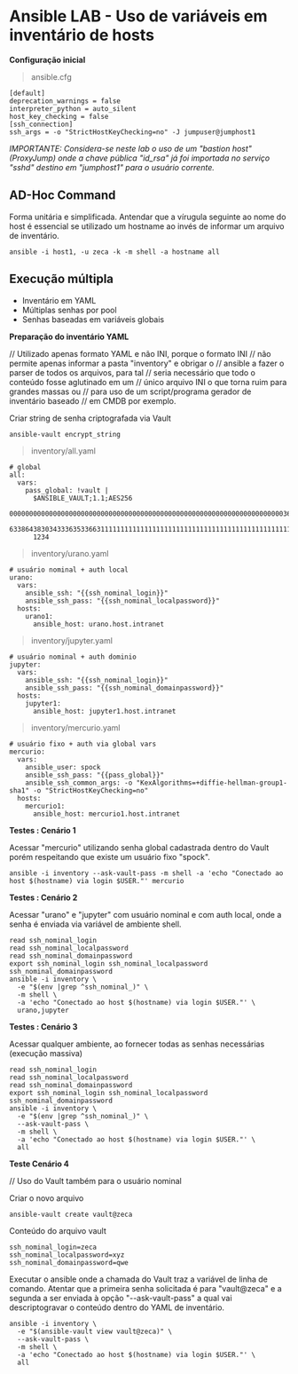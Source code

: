 # Ansible LAB - Uso de variáveis em inventário de hosts

__Configuração inicial__

> ansible.cfg

```
[default]
deprecation_warnings = false
interpreter_python = auto_silent
host_key_checking = false
[ssh_connection]
ssh_args = -o "StrictHostKeyChecking=no" -J jumpuser@jumphost1
```

_IMPORTANTE: Considera-se neste lab o uso de um "bastion host" (ProxyJump) 
onde a chave pública "id_rsa" já foi importada no serviço "sshd" 
destino em "jumphost1" para o usuário corrente._


## AD-Hoc Command

Forma unitária e simplificada. Antendar que a vírugula seguinte ao nome do host 
é essencial se utilizado um hostname ao invés de informar um arquivo de inventário.

```
ansible -i host1, -u zeca -k -m shell -a hostname all
```

## Execução múltipla

- Inventário em YAML
- Múltiplas senhas por pool
- Senhas baseadas em variáveis globais

__Preparação do inventário YAML__

// Utilizado apenas formato YAML e não INI, porque o formato INI
// não permite apenas informar a pasta "inventory" e obrigar o 
// ansible a fazer o parser de todos os arquivos, para tal
// seria necessário que todo o conteúdo fosse aglutinado em um 
// único arquivo INI o que torna ruim para grandes massas ou
// para uso de um script/programa gerador de inventário baseado
// em CMDB por exemplo.

Criar string de senha criptografada via Vault

```
ansible-vault encrypt_string
```

> inventory/all.yaml

```
# global
all:
  vars:
    pass_global: !vault |
      $ANSIBLE_VAULT;1.1;AES256
      00000000000000000000000000000000000000000000000000000000000000000000036135356464
      63386438303433363533663111111111111111111111111111111111111111111111111111111111
      1234
```

> inventory/urano.yaml

```
# usuário nominal + auth local
urano:
  vars:
    ansible_ssh: "{{ssh_nominal_login}}"
    ansible_ssh_pass: "{{ssh_nominal_localpassword}}"
  hosts:
    urano1:
      ansible_host: urano.host.intranet
```

> inventory/jupyter.yaml

```
# usuário nominal + auth dominio
jupyter:
  vars:
    ansible_ssh: "{{ssh_nominal_login}}"
    ansible_ssh_pass: "{{ssh_nominal_domainpassword}}"
  hosts:
    jupyter1:
      ansible_host: jupyter1.host.intranet
```

> inventory/mercurio.yaml

```
# usuário fixo + auth via global vars
mercurio:
  vars:
    ansible_user: spock
    ansible_ssh_pass: "{{pass_global}}"
    ansible_ssh_common_args: -o "KexAlgorithms=+diffie-hellman-group1-sha1" -o "StrictHostKeyChecking=no"
  hosts:
    mercurio1:
      ansible_host: mercurio1.host.intranet
```

__Testes : Cenário 1__

Acessar "mercurio" utilizando senha global cadastrada dentro do Vault 
porém respeitando que existe um usuário fixo "spock".

```
ansible -i inventory --ask-vault-pass -m shell -a 'echo "Conectado ao host $(hostname) via login $USER."' mercurio
```

__Testes : Cenário 2__

Acessar "urano" e "jupyter" com usuário nominal e com auth local, 
onde a senha é enviada via variável de ambiente shell.

```
read ssh_nominal_login
read ssh_nominal_localpassword
read ssh_nominal_domainpassword
export ssh_nominal_login ssh_nominal_localpassword ssh_nominal_domainpassword
ansible -i inventory \
  -e "$(env |grep ^ssh_nominal_)" \
  -m shell \
  -a 'echo "Conectado ao host $(hostname) via login $USER."' \
  urano,jupyter
```

__Testes : Cenário 3__

Acessar qualquer ambiente, ao fornecer todas as senhas necessárias (execução massiva)

```
read ssh_nominal_login
read ssh_nominal_localpassword
read ssh_nominal_domainpassword
export ssh_nominal_login ssh_nominal_localpassword ssh_nominal_domainpassword
ansible -i inventory \
  -e "$(env |grep ^ssh_nominal_)" \
  --ask-vault-pass \
  -m shell \
  -a 'echo "Conectado ao host $(hostname) via login $USER."' \
  all
```

__Teste Cenário 4__

// Uso do Vault também para o usuário nominal

Criar o novo arquivo

```
ansible-vault create vault@zeca
```

Conteúdo do arquivo vault

```
ssh_nominal_login=zeca
ssh_nominal_localpassword=xyz
ssh_nominal_domainpassword=qwe
```

Executar o ansible onde a chamada do Vault traz a variável de linha de comando. 
Atentar que a primeira senha solicitada é para "vault@zeca" e a segunda a ser 
enviada à opção "--ask-vault-pass" a qual vai descriptogravar o conteúdo dentro do YAML de inventário.

```
ansible -i inventory \
  -e "$(ansible-vault view vault@zeca)" \
  --ask-vault-pass \
  -m shell \
  -a 'echo "Conectado ao host $(hostname) via login $USER."' \
  all
```
